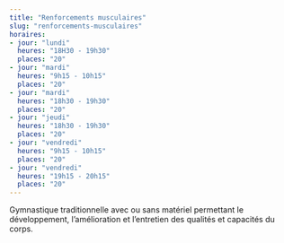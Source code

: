 ```yaml
---
title: "Renforcements musculaires"
slug: "renforcements-musculaires"
horaires:
- jour: "lundi"
  heures: "18H30 - 19h30"
  places: "20"
- jour: "mardi"
  heures: "9h15 - 10h15"
  places: "20"
- jour: "mardi"
  heures: "18h30 - 19h30"
  places: "20"
- jour: "jeudi"
  heures: "18h30 - 19h30"
  places: "20"
- jour: "vendredi"
  heures: "9h15 - 10h15"
  places: "20"
- jour: "vendredi"
  heures: "19h15 - 20h15"
  places: "20"
---
```


Gymnastique traditionnelle avec ou sans matériel permettant le développement, l’amélioration et l’entretien des qualités
et capacités du corps.
